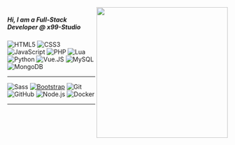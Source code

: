 <img src="https://camo.githubusercontent.com/e20822b4282c07ffd010cd05f855a6561d3b62358ca9e607e4901288dd748fcb/68747470733a2f2f63646e2e6472696262626c652e636f6d2f75736572732f323133313939332f73637265656e73686f74732f343934383733362f74686f75676874776f726b732d6769665f6472696262626c652e676966" align="right" width="300" height="auto">


##### Hi, I am a Full-Stack Developer @ x99-Studio

![HTML5](https://img.shields.io/badge/-HTML5-222222?style=flat&logo=html5)
![CSS3](https://img.shields.io/badge/-CSS3-222222?style=flat&logo=css3)
![JavaScript](https://img.shields.io/badge/-JavaScript-222222?style=flat&logo=javascript)
![PHP](https://img.shields.io/badge/-PHP-222222?style=flat&logo=php)
![Lua](https://img.shields.io/badge/-Lua-222222?style=flat&logo=lua)
![Python](https://img.shields.io/badge/-Python-222222?style=flat&logo=python)
![Vue.JS](https://img.shields.io/badge/-Vue.JS-222222?style=flat&logo=vue.js)
![MySQL](https://img.shields.io/badge/-MySQL-222222?style=flat&logo=mysql)
![MongoDB](https://img.shields.io/badge/-MongoDB-222222?style=flat&logo=mongodb)
<hr/>


![Sass](https://img.shields.io/badge/-Sass-%23CC6699?style=flat&logo=sass&logoColor=ffffff)
[![Bootstrap](https://img.shields.io/badge/-Bootstrap-563D7C?style=flat&logo=bootstrap&link=https://github.com/IGA/)](https://github.com/IGA/)
![Git](https://img.shields.io/badge/-Git-222222?style=flat&logo=git&logoColor=F05032)
![GitHub](https://img.shields.io/badge/-GitHub-222222?style=flat&logo=github&logoColor=181717)
![Node.js](https://img.shields.io/badge/-Node.js-222222?style=flat&logo=node.js&logoColor=339933)
![Docker](https://img.shields.io/badge/-Docker-222222?style=flat&logo=docker)
<hr/>
